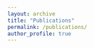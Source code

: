 ```yaml
---
layout: archive
title: "Publications"
permalink: /publications/
author_profile: true
---
```


<!--
## 2024

---

**HuBotVerse: Towards Internet of Human and Intelligent Robotic Things with a Mixed Reality-Aided Cloud-Based Framework** [Under Review]  
Dandan Zhang, **Ziniu Wu**, Jin Zheng, Zheng Dong, Jialin Lin  
*IEEE Robotics and Automation Magazine (RA-M)*  
[[paper]](https://ieeexplore.ieee.org) [[website]](https://sites.google.com/view/iohirtplusmr/home)  

---

**IoHRT: An Open-Source Unified Framework Towards the Internet of Humans and Robotic Things with Cloud Computing** [Under Review]   
Dandan Zhang, Jin Zheng, Jialin Lin, **Ziniu Wu**, Wen Fan  
*IEEE Robotics and Automation Letters (RA-L)*  
[[paper]](https://ieeexplore.ieee.org) [[website]](https://sites.google.com/view/iohirtplus)  

## 2023

---

**Energy and Time-efficient Trajectory Planning and Geometric Control for Quadrotor Waypoints Flight**   
**Ziniu Wu** and Ruonan Zhang  
*IEEE International Conference on Control, Automation and Robotics (ICCAR)*  
[[paper]](https://ieeexplore.ieee.org/abstract/document/10151732)  [[Best Oral Presentation Award]](https://mp.weixin.qq.com/s/OJU0RdSmQxqaemiichWZCg)  

---

**Riverbank Following Planner for USVs based on Point Cloud Data**  
Yijie Chu, **Ziniu Wu**, Xiaohui Zhu, Yong Yue, Eng Gee Lim, Paolo Paoletti, Jieming Ma  
*Applied Sciences*  
[[paper]](https://www.mdpi.com/2076-3417/13/20/11319)  

## 2022

---

**Connect Your UAV to the Cloud Using Urban 4G and 5G Cellular Networks: Performance Evaluation and Comparison**  
Dawei Liu, Qiwen Chen, Shuchang Li, **Ziniu Wu**, Liqi Chen, Xu He, Xin Huang, Wei Wang.  
*IEEE Internet of Things Magazine (IoT-M)*  
[[paper]](https://ieeexplore.ieee.org/document/10012489)  

---

**PK-APF: Path-Keeping Algorithm for USVs Based on Artificial Potential Field**  
Yijie Chu, **Ziniu Wu**, Yong Yue, Xiaohui Zhu, Eng Gee Lim, Paolo Paoletti.  
*Applied Sciences*  
[[paper]](https://www.mdpi.com/2076-3417/12/16/8201)  

-->
